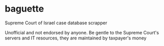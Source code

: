 # baguette
Supreme Court of Israel case database scrapper

Unofficial and not endorsed by anyone.
Be gentle to the Supreme Court's servers and IT resources, they are maintained by taxpayer's money
